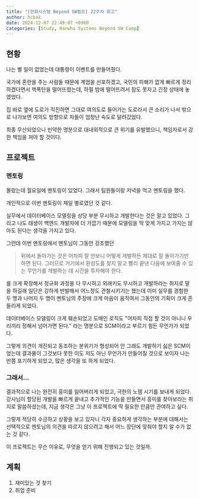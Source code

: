 ```yaml
---
title: "[한화시스템 Beyond SW캠프] 22주차 회고"
author: hcbak
date: 2024-12-07 22:49:07 +0900
categories: [Study, Hanwha Systems Beyond SW Camp]
---
```


## 현황
나는 별 일이 없었는데 대통령이 이벤트를 만들어줬다.

국가에 혼란을 주는 사람들 때문에 계엄을 선포하겠고, 국민의 피해가 없게 빠르게 정리하겠다면서 핵폭탄을 떨어뜨렸는데, 하필 밤에 떨어뜨려서 잠도 못자고 긴장 상태에 놓였었다.

집 바로 옆에 도로가 직진하면 그대로 여의도로 들어가는 도로라서 큰 소리가 나서 밖으로 나가보면 여의도 방향으로 차들이 엄청난 속도로 달려갔었다.

최종 무산되었으나 빈약한 명분으로 대내외적으로 큰 위기를 유발했으니, 책임자로서 강한 책임을 져야 할 것이다.

## 프로젝트
### 멘토링
몰랐는데 월요일에 멘토링이 있었다. 그래서 팀원들이랑 저녁을 먹고 멘토링을 했다.

개인적으로 이번 멘토링이 제일 별로였던 것 같다.

실무에서 데이터베이스 모델링을 상당 부분 무시하고 개발한다는 것은 알고 있었다. 그리고 나도 태생이 백엔드 개발자에 더 가깝기 때문에 모델링을 딱 맞게 가지고 가지는 않아도 된다는 생각을 가지고 있다.

그런데 이번 멘토링에서 멘토님이 그동안 강조했던

> 뒤에서 돌아가는 것은 어차피 잘 안보니 어떻게 개발하든 제대로 잘 돌아가기만 하면 된다. 그러므로 거기에서 완성도를 찾지 말고 빨리 끝낸 다음에 보여줄 수 있는 무언가를 개발하는 데 시간을 투자해야 한다.

를 크게 확장해서 정규화 과정을 다 무시하고 외래키도 무시하고 개발하라는 취지로 말을 하길래 일단은 강하게 반발해서 어느정도 관철시키기는 했는데 이미 실무를 경험한 두 명과 나머지 두 명이 멘토님의 주장에 크게 마음이 움직여서 그동안의 기획이 크게 흔들리게 되었다.

데이터베이스 모델링이 크게 훼손되었고 도매인 로직도 "어차피 직접 할 것이 아니니 우리끼리 정해서 넘어가면 된다." 라는 명분으로 SCM이라고 부르기 힘든 무언가가 되었다.

그렇게 의견이 개진되고 동조하는 분위기가 형성되어 안 그래도 개발하기 싫은 SCM이었는데 결과물이 그것보다 못한 이도 저도 아닌 무언가가 만들어질 것으로 보이자 나는 반쯤 포기하게 되었고, 많은 생각을 또 하게 되었다.

### 그래서...

결과적으로 나는 완전히 흥미를 잃어버리게 되었고, 극한의 노잼 시기를 보내게 되었다. 강사님이 할당된 개발을 빠르게 끝내고 추가적인 기능을 만들면서 흥미를 찾아보라는 취지로 말씀하셨는데, 지금 생각은 그냥 이 프로젝트에 딱 필요한 만큼만 관여하고 싶다.

그렇게 적당히 수긍하고 상황을 보고 있자니 각자 중요하게 생각하는 부분에 대해서는 선택적으로 멘토님의 의견을 따르지 않으려고 해서 어느 장단에 맞춰야 할지 알 수가 없는 것 같다.

이 프로젝트는 무슨 이유로, 무엇을 얻기 위해 진행되고 있는 것일까.

## 계획
1. 재미있는 것 찾기
2. 취업 준비
